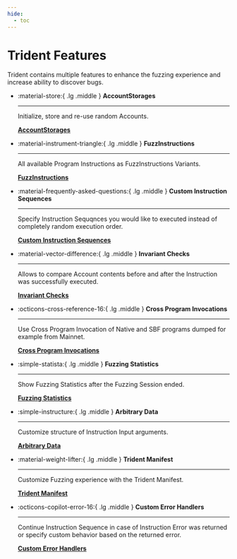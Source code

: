 ```yaml
---
hide:
  - toc
---
```


# Trident Features

Trident contains multiple features to enhance the fuzzing experience and increase ability to discover bugs.

<div class="grid cards" markdown>

-   :material-store:{ .lg .middle } __AccountStorages__

    ---

    Initialize, store and re-use random Accounts.


    [__AccountStorages__](./account-storages.md)

-   :material-instrument-triangle:{ .lg .middle } __FuzzInstructions__

    ---

    All available Program Instructions as FuzzInstructions Variants.


    [__FuzzInstructions__](./fuzz-instructions.md)

-   :material-frequently-asked-questions:{ .lg .middle } __Custom Instruction Sequences__

    ---

    Specify Instruction Sequqnces you would like to executed instead of completely random execution order.


    [__Custom Instruction Sequences__](./instructions-sequences.md)

-   :material-vector-difference:{ .lg .middle } __Invariant Checks__

    ---

    Allows to compare Account contents before and after the Instruction was successfully executed.


    [__Invariant Checks__](./invariant-checks.md)

-   :octicons-cross-reference-16:{ .lg .middle } __Cross Program Invocations__

    ---

    Use Cross Program Invocation of Native and SBF programs dumped for example from Mainnet.


    [__Cross Program Invocations__](./cross-program-invocation.md)

-   :simple-statista:{ .lg .middle } __Fuzzing Statistics__

    ---

    Show Fuzzing Statistics after the Fuzzing Session ended.


    [__Fuzzing Statistics__](./fuzzing-statistics.md)

-   :simple-instructure:{ .lg .middle } __Arbitrary Data__

    ---

    Customize structure of Instruction Input arguments.

    [__Arbitrary Data__](./arbitrary-data.md)

-   :material-weight-lifter:{ .lg .middle } __Trident Manifest__

    ---

    Customize Fuzzing experience with the Trident Manifest.


    [__Trident Manifest__](./trident-manifest.md)

-   :octicons-copilot-error-16:{ .lg .middle } __Custom Error Handlers__

    ---

    Continue Instruction Sequence in case of Instruction Error was returned or specify custom behavior based on the returned error.


    [__Custom Error Handlers__](./error-handlers.md)


</div>

<!-- - AccountStorages
- FuzzInstructions
- Invariant Checks
- Custom Instruction Sequences
- Custom Error Handlers
- Arbitrary Data
- Cross Program Invocations
- Trident Manifest
- Fuzzing Statistics






!!! important

    At the current development stage, there are some manual steps required to start the Fuzzing Session. In principle:

    **Prerequisites:**

     - Add dependencies specific to your program to `trident-tests/fuzz_tests/Cargo.toml` (such as anchor-spl etc.).

    **Writing Fuzz Tests**

     1. Include desired Programs [Include Programs](../writing-fuzz-test/programs.md).
     2. Specify pseudo-random accounts to re-use [Accounts to re-use](../writing-fuzz-test/accounts.md).
     3. Specify instruction data [Instruction Data](../writing-fuzz-test/instruction-data.md).
     4. Specify instruction accounts [Instruction Accounts](../writing-fuzz-test/instruction-accounts.md).

    **Run and Debug**

     1. Execute desired fuzz test [Run](../execute/run.md)
     2. See the found crash with more details [Debug](../execute/debug.md)

!!! note

    For better fuzzing results and experience you can also manually adjust the following:

     1. Define Invariants checks [Invariants Checks](../writing-fuzz-test-extra/invariants-checks.md).
     2. Specify instruction sequences [Instruction sequences](../writing-fuzz-test-extra/instruction-sequences.md).
     3. Specify custom data types [Custom Data types](../writing-fuzz-test-extra/custom-data-types.md).
     4. Well structured data [Arbitrary](../writing-fuzz-test-extra/arbitrary.md).
     4. AccountsSnapshots macro [AccountsSnapshots](../writing-fuzz-test-extra/accounts-snapshots.md). -->
